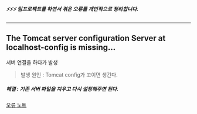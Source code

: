 ##### ⚡⚡⚡ 팀프로젝트를 하면서 겪은 오류를 개인적으로 정리합니다. 
<hr>


## The Tomcat server configuration Server at localhost-config is missing...
서버 연결을 하다가 발생
> 발생 원인 : Tomcat config가 꼬이면 생긴다.
##### 해결 : 기존 서버 파일을 지우고 다시 설정해주면 된다.
[오류 노트](https://kijuk.tistory.com/144?category=1056346)


